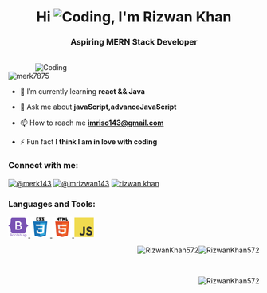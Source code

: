 <h1 align="center">Hi  <img  alt="Coding" width="45" src="https://c.tenor.com/RIPrRmkwX4cAAAAC/hi-njjsd.gif">, I'm Rizwan Khan</h1>
<h3 align="center">Aspiring MERN Stack Developer</h3>
<br>
 <img align="right" alt="Coding" width="450" src="https://www.icegif.com/wp-content/uploads/2021/12/icegif-881.gif"> 
<p align="left"> <img src="https://komarev.com/ghpvc/?username=merk7875&label=Profile%20views&color=0e75b6&style=flat" alt="merk7875" /> </p>

- 🌱 I’m currently learning **react && Java**                                                                  
                                                                                   
- 💬 Ask me about **javaScript,advanceJavaScript**

- 📫 How to reach me **imriso143@gmail.com**

- ⚡ Fun fact **I think I am in love with coding**

<h3 align="left">Connect with me:</h3>
<p align="left">
<a href="https://www.instagram.com/im__riso143/?hl=en" target="blank"><img align="center" src="https://cliply.co/wp-content/uploads/2019/07/371907300_INSTAGRAM_ICON_TRANSPARENT_400.gif" alt="@merk143" height="55" width="55" /></a>
<a href="https://twitter.com/@imrizwan143" target="blank"><img align="center" src="https://cliply.co/wp-content/uploads/2021/09/CLIPLY_372109260_TWITTER_LOGO_400.gif" alt="@imrizwan143" height="50" width="50" /></a>
<a href="https://linkedin.com/in/rizwan khan" target="blank"><img align="center" src="https://cliply.co/wp-content/uploads/2021/02/372102050_LINKEDIN_ICON_TRANSPARENT_1080.gif" alt="rizwan khan" height="50" width="50" /></a>
</p>

<h3 align="left">Languages and Tools:</h3>
<p align="left"> <a href="https://getbootstrap.com" target="_blank" rel="noreferrer"> <img src="https://raw.githubusercontent.com/devicons/devicon/master/icons/bootstrap/bootstrap-plain-wordmark.svg" alt="bootstrap" width="40" height="40"/> </a> <a href="https://www.w3schools.com/css/" target="_blank" rel="noreferrer"> <img src="https://raw.githubusercontent.com/devicons/devicon/master/icons/css3/css3-original-wordmark.svg" alt="css3" width="40" height="40"/> </a> <a href="https://www.w3.org/html/" target="_blank" rel="noreferrer"> <img src="https://raw.githubusercontent.com/devicons/devicon/master/icons/html5/html5-original-wordmark.svg" alt="html5" width="40" height="40"/> </a> <a href="https://developer.mozilla.org/en-US/docs/Web/JavaScript" target="_blank" rel="noreferrer"> <img src="https://raw.githubusercontent.com/devicons/devicon/master/icons/javascript/javascript-original.svg" alt="javascript" width="40" height="40"/> </a> </p>

<p><img align="right"  src="https://github-readme-stats.vercel.app/api/top-langs?username=RizwanKhan572&show_icons=true&locale=en&layout=compact" alt="RizwanKhan572" /></p>

<p>&nbsp;<img align="right" src="https://github-readme-stats.vercel.app/api?username=RizwanKhan572&show_icons=true&locale=en" alt="RizwanKhan572" /></p>
<br>
<p><img align="right" src="https://github-readme-streak-stats.herokuapp.com/?user=RizwanKhan572&" alt="RizwanKhan572" /></p>
